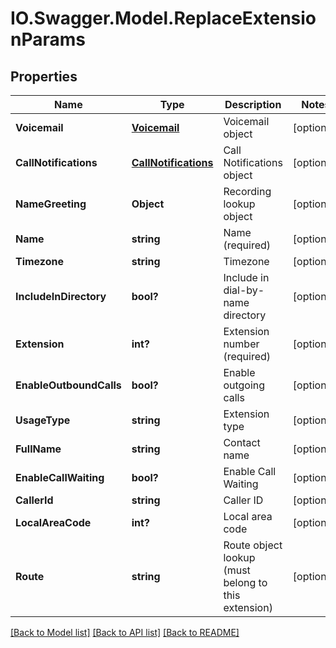 # IO.Swagger.Model.ReplaceExtensionParams
## Properties

Name | Type | Description | Notes
------------ | ------------- | ------------- | -------------
**Voicemail** | [**Voicemail**](Voicemail.md) | Voicemail object | [optional] 
**CallNotifications** | [**CallNotifications**](CallNotifications.md) | Call Notifications object | [optional] 
**NameGreeting** | **Object** | Recording lookup object | [optional] 
**Name** | **string** | Name (required) | [optional] 
**Timezone** | **string** | Timezone | [optional] 
**IncludeInDirectory** | **bool?** | Include in dial-by-name directory | [optional] 
**Extension** | **int?** | Extension number (required) | [optional] 
**EnableOutboundCalls** | **bool?** | Enable outgoing calls | [optional] 
**UsageType** | **string** | Extension type | [optional] 
**FullName** | **string** | Contact name | [optional] 
**EnableCallWaiting** | **bool?** | Enable Call Waiting | [optional] 
**CallerId** | **string** | Caller ID | [optional] 
**LocalAreaCode** | **int?** | Local area code | [optional] 
**Route** | **string** | Route object lookup (must belong to this extension) | [optional] 

[[Back to Model list]](../README.md#documentation-for-models) [[Back to API list]](../README.md#documentation-for-api-endpoints) [[Back to README]](../README.md)

